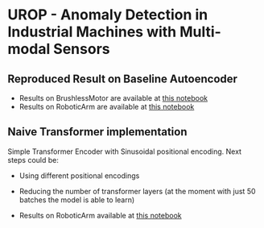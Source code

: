 # UROP - Anomaly Detection in Industrial Machines with Multi-modal Sensors

## Reproduced Result on Baseline Autoencoder

- Results on BrushlessMotor are available at [this notebook](notebooks/02.02-baseline-autoencoder-brushless-motor-eval.ipynb)
- Results on RoboticArm are available at [this notebook](notebooks/02.12-baseline-autoencoder-robotic-arm-eval.ipynb)

## Naive Transformer implementation

Simple Transformer Encoder with Sinusoidal positional encoding. Next steps could be:
- Using different positional encodings
- Reducing the number of transformer layers (at the moment with just 50 batches the model is able to learn) 

- Results on RoboticArm available at [this notebook](notebooks/03.01-naiveTransformer.ipynb)